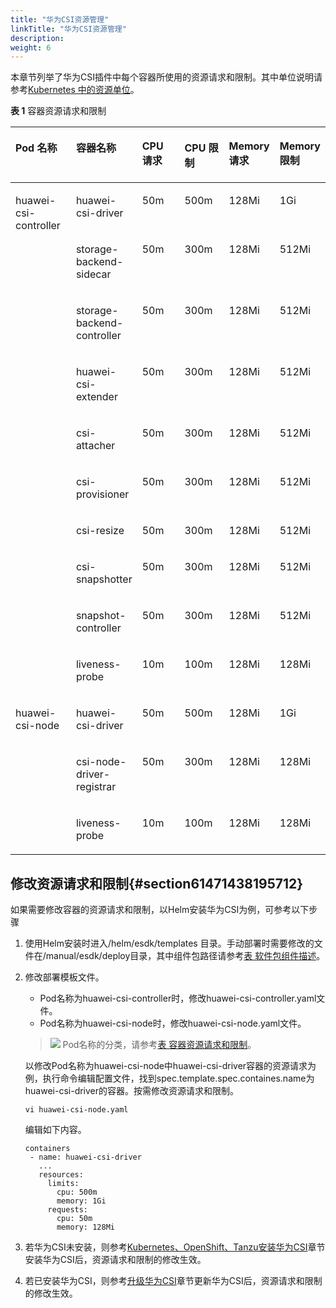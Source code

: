 ```yaml
---
title: "华为CSI资源管理"
linkTitle: "华为CSI资源管理"
description: 
weight: 6
---
```


本章节列举了华为CSI插件中每个容器所使用的资源请求和限制。其中单位说明请参考[Kubernetes 中的资源单位](https://kubernetes.io/zh-cn/docs/concepts/configuration/manage-resources-containers/#resource-units-in-kubernetes)。

**表 1**  容器资源请求和限制

<a name="table4106151116363"></a>
<table><thead align="left"><tr id="row131061011123614"><th class="cellrowborder" valign="top" width="20.022002200220022%" id="mcps1.2.7.1.1"><p id="p210671110368"><a name="p210671110368"></a><a name="p210671110368"></a>Pod 名称</p>
</th>
<th class="cellrowborder" valign="top" width="20.132013201320138%" id="mcps1.2.7.1.2"><p id="p1110641123613"><a name="p1110641123613"></a><a name="p1110641123613"></a>容器名称</p>
</th>
<th class="cellrowborder" valign="top" width="14.951495149514955%" id="mcps1.2.7.1.3"><p id="p13106111123616"><a name="p13106111123616"></a><a name="p13106111123616"></a>CPU 请求</p>
</th>
<th class="cellrowborder" valign="top" width="14.971497149714974%" id="mcps1.2.7.1.4"><p id="p16106141193612"><a name="p16106141193612"></a><a name="p16106141193612"></a>CPU 限制</p>
</th>
<th class="cellrowborder" valign="top" width="14.961496149614966%" id="mcps1.2.7.1.5"><p id="p1859019004018"><a name="p1859019004018"></a><a name="p1859019004018"></a>Memory 请求</p>
</th>
<th class="cellrowborder" valign="top" width="14.961496149614966%" id="mcps1.2.7.1.6"><p id="p759011074012"><a name="p759011074012"></a><a name="p759011074012"></a>Memory 限制</p>
</th>
</tr>
</thead>
<tbody><tr id="row1410617113360"><td class="cellrowborder" rowspan="10" align="left" valign="top" width="20.022002200220022%" headers="mcps1.2.7.1.1 "><p id="p12106711173612"><a name="p12106711173612"></a><a name="p12106711173612"></a>huawei-csi-controller</p>
</td>
<td class="cellrowborder" valign="top" width="20.132013201320138%" headers="mcps1.2.7.1.2 "><p id="p203561471148"><a name="p203561471148"></a><a name="p203561471148"></a>huawei-csi-driver</p>
</td>
<td class="cellrowborder" valign="top" width="14.951495149514955%" headers="mcps1.2.7.1.3 "><p id="p1410691114363"><a name="p1410691114363"></a><a name="p1410691114363"></a>50m</p>
</td>
<td class="cellrowborder" valign="top" width="14.971497149714974%" headers="mcps1.2.7.1.4 "><p id="p101068119366"><a name="p101068119366"></a><a name="p101068119366"></a>500m</p>
</td>
<td class="cellrowborder" valign="top" width="14.961496149614966%" headers="mcps1.2.7.1.5 "><p id="p5106151123614"><a name="p5106151123614"></a><a name="p5106151123614"></a>128Mi</p>
</td>
<td class="cellrowborder" valign="top" width="14.961496149614966%" headers="mcps1.2.7.1.6 "><p id="p1810641153618"><a name="p1810641153618"></a><a name="p1810641153618"></a>1Gi</p>
</td>
</tr>
<tr id="row110621117367"><td class="cellrowborder" valign="top" headers="mcps1.2.7.1.1 "><p id="p163578472412"><a name="p163578472412"></a><a name="p163578472412"></a>storage-backend-sidecar</p>
</td>
<td class="cellrowborder" valign="top" headers="mcps1.2.7.1.2 "><p id="p1610671183614"><a name="p1610671183614"></a><a name="p1610671183614"></a>50m</p>
</td>
<td class="cellrowborder" valign="top" headers="mcps1.2.7.1.3 "><p id="p61581135114813"><a name="p61581135114813"></a><a name="p61581135114813"></a>300m</p>
</td>
<td class="cellrowborder" valign="top" headers="mcps1.2.7.1.4 "><p id="p4757124517489"><a name="p4757124517489"></a><a name="p4757124517489"></a>128Mi</p>
</td>
<td class="cellrowborder" valign="top" headers="mcps1.2.7.1.5 "><p id="p83571147748"><a name="p83571147748"></a><a name="p83571147748"></a>512Mi</p>
</td>
</tr>
<tr id="row210615118362"><td class="cellrowborder" valign="top" headers="mcps1.2.7.1.1 "><p id="p153574471746"><a name="p153574471746"></a><a name="p153574471746"></a>storage-backend-controller</p>
</td>
<td class="cellrowborder" valign="top" headers="mcps1.2.7.1.2 "><p id="p141061711183613"><a name="p141061711183613"></a><a name="p141061711183613"></a>50m</p>
</td>
<td class="cellrowborder" valign="top" headers="mcps1.2.7.1.3 "><p id="p1163203634812"><a name="p1163203634812"></a><a name="p1163203634812"></a>300m</p>
</td>
<td class="cellrowborder" valign="top" headers="mcps1.2.7.1.4 "><p id="p1130414612485"><a name="p1130414612485"></a><a name="p1130414612485"></a>128Mi</p>
</td>
<td class="cellrowborder" valign="top" headers="mcps1.2.7.1.5 "><p id="p33573471747"><a name="p33573471747"></a><a name="p33573471747"></a>512Mi</p>
</td>
</tr>
<tr id="row247533714401"><td class="cellrowborder" valign="top" headers="mcps1.2.7.1.1 "><p id="p174756378403"><a name="p174756378403"></a><a name="p174756378403"></a>huawei-csi-extender</p>
</td>
<td class="cellrowborder" valign="top" headers="mcps1.2.7.1.2 "><p id="p164756370401"><a name="p164756370401"></a><a name="p164756370401"></a>50m</p>
</td>
<td class="cellrowborder" valign="top" headers="mcps1.2.7.1.3 "><p id="p11475123794016"><a name="p11475123794016"></a><a name="p11475123794016"></a>300m</p>
</td>
<td class="cellrowborder" valign="top" headers="mcps1.2.7.1.4 "><p id="p1547573710407"><a name="p1547573710407"></a><a name="p1547573710407"></a>128Mi</p>
</td>
<td class="cellrowborder" valign="top" headers="mcps1.2.7.1.5 "><p id="p1347520377408"><a name="p1347520377408"></a><a name="p1347520377408"></a>512Mi</p>
</td>
</tr>
<tr id="row4107611173614"><td class="cellrowborder" valign="top" headers="mcps1.2.7.1.1 "><p id="p173573478411"><a name="p173573478411"></a><a name="p173573478411"></a>csi-attacher</p>
</td>
<td class="cellrowborder" valign="top" headers="mcps1.2.7.1.2 "><p id="p74288152500"><a name="p74288152500"></a><a name="p74288152500"></a>50m</p>
</td>
<td class="cellrowborder" valign="top" headers="mcps1.2.7.1.3 "><p id="p13107511123616"><a name="p13107511123616"></a><a name="p13107511123616"></a>300m</p>
</td>
<td class="cellrowborder" valign="top" headers="mcps1.2.7.1.4 "><p id="p975194719487"><a name="p975194719487"></a><a name="p975194719487"></a>128Mi</p>
</td>
<td class="cellrowborder" valign="top" headers="mcps1.2.7.1.5 "><p id="p935716471142"><a name="p935716471142"></a><a name="p935716471142"></a>512Mi</p>
</td>
</tr>
<tr id="row131071311153611"><td class="cellrowborder" valign="top" headers="mcps1.2.7.1.1 "><p id="p135774719410"><a name="p135774719410"></a><a name="p135774719410"></a>csi-provisioner</p>
</td>
<td class="cellrowborder" valign="top" headers="mcps1.2.7.1.2 "><p id="p18428111585012"><a name="p18428111585012"></a><a name="p18428111585012"></a>50m</p>
</td>
<td class="cellrowborder" valign="top" headers="mcps1.2.7.1.3 "><p id="p4534744175020"><a name="p4534744175020"></a><a name="p4534744175020"></a>300m</p>
</td>
<td class="cellrowborder" valign="top" headers="mcps1.2.7.1.4 "><p id="p6761947104814"><a name="p6761947104814"></a><a name="p6761947104814"></a>128Mi</p>
</td>
<td class="cellrowborder" valign="top" headers="mcps1.2.7.1.5 "><p id="p1135764717411"><a name="p1135764717411"></a><a name="p1135764717411"></a>512Mi</p>
</td>
</tr>
<tr id="row1110861113617"><td class="cellrowborder" valign="top" headers="mcps1.2.7.1.1 "><p id="p103571547841"><a name="p103571547841"></a><a name="p103571547841"></a>csi-resize</p>
</td>
<td class="cellrowborder" valign="top" headers="mcps1.2.7.1.2 "><p id="p194284150502"><a name="p194284150502"></a><a name="p194284150502"></a>50m</p>
</td>
<td class="cellrowborder" valign="top" headers="mcps1.2.7.1.3 "><p id="p3144194595015"><a name="p3144194595015"></a><a name="p3144194595015"></a>300m</p>
</td>
<td class="cellrowborder" valign="top" headers="mcps1.2.7.1.4 "><p id="p1641825274814"><a name="p1641825274814"></a><a name="p1641825274814"></a>128Mi</p>
</td>
<td class="cellrowborder" valign="top" headers="mcps1.2.7.1.5 "><p id="p335710477411"><a name="p335710477411"></a><a name="p335710477411"></a>512Mi</p>
</td>
</tr>
<tr id="row3919175014413"><td class="cellrowborder" valign="top" headers="mcps1.2.7.1.1 "><p id="p1635711471247"><a name="p1635711471247"></a><a name="p1635711471247"></a>csi-snapshotter</p>
</td>
<td class="cellrowborder" valign="top" headers="mcps1.2.7.1.2 "><p id="p18275151810505"><a name="p18275151810505"></a><a name="p18275151810505"></a>50m</p>
</td>
<td class="cellrowborder" valign="top" headers="mcps1.2.7.1.3 "><p id="p9641122585116"><a name="p9641122585116"></a><a name="p9641122585116"></a>300m</p>
</td>
<td class="cellrowborder" valign="top" headers="mcps1.2.7.1.4 "><p id="p141915211487"><a name="p141915211487"></a><a name="p141915211487"></a>128Mi</p>
</td>
<td class="cellrowborder" valign="top" headers="mcps1.2.7.1.5 "><p id="p9107847205119"><a name="p9107847205119"></a><a name="p9107847205119"></a>512Mi</p>
</td>
</tr>
<tr id="row11704145044115"><td class="cellrowborder" valign="top" headers="mcps1.2.7.1.1 "><p id="p43581947845"><a name="p43581947845"></a><a name="p43581947845"></a>snapshot-controller</p>
</td>
<td class="cellrowborder" valign="top" headers="mcps1.2.7.1.2 "><p id="p142751918185015"><a name="p142751918185015"></a><a name="p142751918185015"></a>50m</p>
</td>
<td class="cellrowborder" valign="top" headers="mcps1.2.7.1.3 "><p id="p7641125165114"><a name="p7641125165114"></a><a name="p7641125165114"></a>300m</p>
</td>
<td class="cellrowborder" valign="top" headers="mcps1.2.7.1.4 "><p id="p12419155218484"><a name="p12419155218484"></a><a name="p12419155218484"></a>128Mi</p>
</td>
<td class="cellrowborder" valign="top" headers="mcps1.2.7.1.5 "><p id="p2107134716518"><a name="p2107134716518"></a><a name="p2107134716518"></a>512Mi</p>
</td>
</tr>
<tr id="row8401617164917"><td class="cellrowborder" valign="top" headers="mcps1.2.7.1.1 "><p id="p1541817204910"><a name="p1541817204910"></a><a name="p1541817204910"></a>liveness-probe</p>
</td>
<td class="cellrowborder" valign="top" headers="mcps1.2.7.1.2 "><p id="p027511186507"><a name="p027511186507"></a><a name="p027511186507"></a>10m</p>
</td>
<td class="cellrowborder" valign="top" headers="mcps1.2.7.1.3 "><p id="p4641162516512"><a name="p4641162516512"></a><a name="p4641162516512"></a>100m</p>
</td>
<td class="cellrowborder" valign="top" headers="mcps1.2.7.1.4 "><p id="p5416174491"><a name="p5416174491"></a><a name="p5416174491"></a>128Mi</p>
</td>
<td class="cellrowborder" valign="top" headers="mcps1.2.7.1.5 "><p id="p610711476511"><a name="p610711476511"></a><a name="p610711476511"></a>128Mi</p>
</td>
</tr>
<tr id="row115187505412"><td class="cellrowborder" rowspan="3" align="left" valign="top" width="20.022002200220022%" headers="mcps1.2.7.1.1 "><p id="p1751885019415"><a name="p1751885019415"></a><a name="p1751885019415"></a>huawei-csi-node</p>
</td>
<td class="cellrowborder" valign="top" width="20.132013201320138%" headers="mcps1.2.7.1.2 "><p id="p251875084118"><a name="p251875084118"></a><a name="p251875084118"></a>huawei-csi-driver</p>
</td>
<td class="cellrowborder" valign="top" width="14.951495149514955%" headers="mcps1.2.7.1.3 "><p id="p627581812504"><a name="p627581812504"></a><a name="p627581812504"></a>50m</p>
</td>
<td class="cellrowborder" valign="top" width="14.971497149714974%" headers="mcps1.2.7.1.4 "><p id="p1038372718517"><a name="p1038372718517"></a><a name="p1038372718517"></a>500m</p>
</td>
<td class="cellrowborder" valign="top" width="14.961496149614966%" headers="mcps1.2.7.1.5 "><p id="p3419105244811"><a name="p3419105244811"></a><a name="p3419105244811"></a>128Mi</p>
</td>
<td class="cellrowborder" valign="top" width="14.961496149614966%" headers="mcps1.2.7.1.6 "><p id="p910714473510"><a name="p910714473510"></a><a name="p910714473510"></a>1Gi</p>
</td>
</tr>
<tr id="row935545014415"><td class="cellrowborder" valign="top" headers="mcps1.2.7.1.1 "><p id="p8355750114116"><a name="p8355750114116"></a><a name="p8355750114116"></a>csi-node-driver-registrar</p>
</td>
<td class="cellrowborder" valign="top" headers="mcps1.2.7.1.2 "><p id="p11275131811509"><a name="p11275131811509"></a><a name="p11275131811509"></a>50m</p>
</td>
<td class="cellrowborder" valign="top" headers="mcps1.2.7.1.3 "><p id="p3383122720510"><a name="p3383122720510"></a><a name="p3383122720510"></a>300m</p>
</td>
<td class="cellrowborder" valign="top" headers="mcps1.2.7.1.4 "><p id="p62875419489"><a name="p62875419489"></a><a name="p62875419489"></a>128Mi</p>
</td>
<td class="cellrowborder" valign="top" headers="mcps1.2.7.1.5 "><p id="p21071647115118"><a name="p21071647115118"></a><a name="p21071647115118"></a>128Mi</p>
</td>
</tr>
<tr id="row618465014414"><td class="cellrowborder" valign="top" headers="mcps1.2.7.1.1 "><p id="p1518416506417"><a name="p1518416506417"></a><a name="p1518416506417"></a>liveness-probe</p>
</td>
<td class="cellrowborder" valign="top" headers="mcps1.2.7.1.2 "><p id="p182750181507"><a name="p182750181507"></a><a name="p182750181507"></a>10m</p>
</td>
<td class="cellrowborder" valign="top" headers="mcps1.2.7.1.3 "><p id="p18383227195110"><a name="p18383227195110"></a><a name="p18383227195110"></a>100m</p>
</td>
<td class="cellrowborder" valign="top" headers="mcps1.2.7.1.4 "><p id="p132812542485"><a name="p132812542485"></a><a name="p132812542485"></a>128Mi</p>
</td>
<td class="cellrowborder" valign="top" headers="mcps1.2.7.1.5 "><p id="p1418412507416"><a name="p1418412507416"></a><a name="p1418412507416"></a>128Mi</p>
</td>
</tr>
</tbody>
</table>

## 修改资源请求和限制{#section61471438195712}

如果需要修改容器的资源请求和限制，以Helm安装华为CSI为例，可参考以下步骤

1.  使用Helm安装时进入/helm/esdk/templates 目录。手动部署时需要修改的文件在/manual/esdk/deploy目录，其中组件包路径请参考[表 软件包组件描述](/docs/安装部署/安装前准备/下载华为CSI软件包#zh-cn_topic_0150885197_table17200162435412)。
2.  修改部署模板文件。

    -   Pod名称为huawei-csi-controller时，修改huawei-csi-controller.yaml文件。
    -   Pod名称为huawei-csi-node时，修改huawei-csi-node.yaml文件。

    >![](/css-docs/public_sys-resources/zh/icon-note.gif) 
    >Pod名称的分类，请参考[表 容器资源请求和限制](#table4106151116363)。

    以修改Pod名称为huawei-csi-node中huawei-csi-driver容器的资源请求为例，执行命令编辑配置文件，找到spec.template.spec.containes.name为huawei-csi-driver的容器。按需修改资源请求和限制。

    ```
    vi huawei-csi-node.yaml
    ```

    编辑如下内容。

    ```
    containers
     - name: huawei-csi-driver
       ...
       resources:
         limits:
           cpu: 500m
           memory: 1Gi
         requests:
           cpu: 50m
           memory: 128Mi
    ```

3.  若华为CSI未安装，则参考[Kubernetes、OpenShift、Tanzu安装华为CSI](/docs/安装部署/安装华为CSI/使用Helm安装华为CSI/Kubernetes-OpenShift-Tanzu安装华为CSI)章节安装华为CSI后，资源请求和限制的修改生效。
4.  若已安装华为CSI，则参考[升级华为CSI](/docs/安装部署/升级-回退华为CSI/使用Helm升级-回退华为CSI/升级华为CSI/Kubernetes-OpenShift-Tanzu升级华为CSI#section6841317173013)章节更新华为CSI后，资源请求和限制的修改生效。

